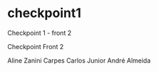 # checkpoint1
Checkpoint 1 - front 2

Checkpoint Front 2

Aline Zanini Carpes
Carlos Junior
André Almeida
